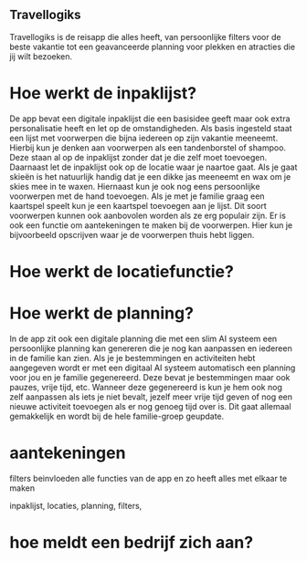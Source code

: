 ## Travellogiks
Travellogiks is de reisapp die alles heeft, van persoonlijke filters voor de beste vakantie tot een geavanceerde planning voor plekken en atracties die jij wilt bezoeken. 

# Hoe werkt de inpaklijst?
De app bevat een digitale inpaklijst die een basisidee geeft maar ook extra personalisatie heeft en let op de omstandigheden. Als basis ingesteld staat een lijst met voorwerpen die bijna iedereen op zijn vakantie meeneemt. Hierbij kun je denken aan voorwerpen als een tandenborstel of shampoo. Deze staan al op de inpaklijst zonder dat je die zelf moet toevoegen. Daarnaast let de inpaklijst ook op de locatie waar je naartoe gaat. Als je gaat skieën is het natuurlijk handig dat je een dikke jas meeneemt en wax om je skies mee in te waxen. Hiernaast kun je ook nog eens persoonlijke voorwerpen met de hand toevoegen. Als je met je familie graag een kaartspel speelt kun je een kaartspel toevoegen aan je lijst. Dit soort voorwerpen kunnen ook aanbovolen worden als ze erg populair zijn.
Er is ook een functie om aantekeningen te maken bij de voorwerpen. Hier kun je bijvoorbeeld opscrijven waar je de voorwerpen thuis hebt liggen.


# Hoe werkt de locatiefunctie?



# Hoe werkt de planning?
In de app zit ook een digitale planning die met een slim AI systeem een persoonlijke planning kan genereren die je nog kan aanpassen en iedereen in de familie kan zien. Als je je bestemmingen en activiteiten hebt aangegeven wordt er met een digitaal AI systeem automatisch een planning voor jou en je familie gegenereerd. Deze bevat je bestemmingen maar ook pauzes, vrije tijd, etc. Wanneer deze gegenereerd is kun je hem ook nog zelf aanpassen als iets je niet bevalt, jezelf meer vrije tijd geven of nog een nieuwe activiteit toevoegen als er nog genoeg tijd over is. Dit gaat allemaal gemakkelijk en wordt bij de hele familie-groep geupdate.


# aantekeningen
filters beinvloeden alle functies van de app en zo heeft alles met elkaar te maken

inpaklijst, locaties, planning, filters, 


# hoe meldt een bedrijf zich aan?










